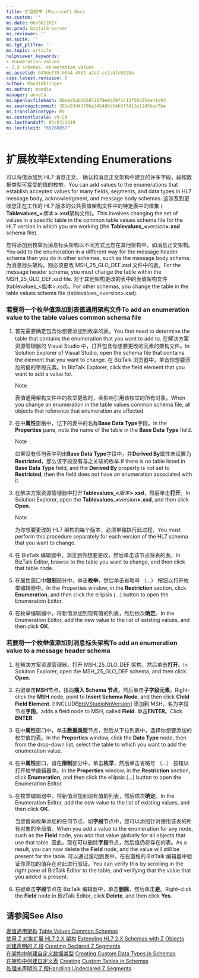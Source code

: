 ```yaml
---
title: 扩展枚举 |Microsoft Docs
ms.custom: ''
ms.date: 06/08/2017
ms.prod: biztalk-server
ms.reviewer: ''
ms.suite: ''
ms.tgt_pltfrm: ''
ms.topic: article
helpviewer_keywords:
- enumeration values
- 2.X schemas, enumeration values
ms.assetid: 043def35-b644-4502-a2e2-cc1a5fc0328a
caps.latest.revision: 6
author: MandiOhlinger
ms.author: mandia
manager: anneta
ms.openlocfilehash: 60e8e5ab2b5072679e9d29f1c13f58c554e41c93
ms.sourcegitcommit: 381e83d43796a345488d54b3f7413e11d56ad7be
ms.translationtype: MT
ms.contentlocale: zh-CN
ms.lasthandoff: 05/07/2019
ms.locfileid: "65268057"
---
```

# <a name="extending-enumerations"></a><span data-ttu-id="135d3-102">扩展枚举</span><span class="sxs-lookup"><span data-stu-id="135d3-102">Extending Enumerations</span></span>
<span data-ttu-id="135d3-103">可以将值添加到 HL7 消息正文、 确认和消息正文架构中建立的许多字段，段和数据类型可接受的值的枚举。</span><span class="sxs-lookup"><span data-stu-id="135d3-103">You can add values to the enumerations that establish accepted values for many fields, segments, and data types in HL7 message body, acknowledgment, and message body schemas.</span></span> <span data-ttu-id="135d3-104">这涉及到更改您正在工作的 HL7 版本的公共表值架构文件中的特定表中的值集 ( **Tablevalues_\<**<em>版本</em> **\>.xsd**架构文件)。</span><span class="sxs-lookup"><span data-stu-id="135d3-104">This involves changing the set of values in a specific table in the common table values schema file for the HL7 version in which you are working (the **Tablevalues_\<**<em>version</em>**\>.xsd** schema file).</span></span>  
  
 <span data-ttu-id="135d3-105">您将添加到枚举为消息标头架构以不同方式比您在其他架构中，如消息正文架构。</span><span class="sxs-lookup"><span data-stu-id="135d3-105">You add to the enumeration in a different way for the message header schema than you do in other schemas, such as the message body schema.</span></span> <span data-ttu-id="135d3-106">为消息标头架构，则必须更改 MSH_25_GLO_DEF.xsd 文件中的表。</span><span class="sxs-lookup"><span data-stu-id="135d3-106">For the message header schema, you must change the table within the MSH_25_GLO_DEF.xsd file.</span></span> <span data-ttu-id="135d3-107">对于其他架构更改的表中的表值架构文件 (tablevalues_\<版本\>.xsd)。</span><span class="sxs-lookup"><span data-stu-id="135d3-107">For other schemas, you change the table in the table values schema file (tablevalues_\<version\>.xsd).</span></span>  
  
### <a name="to-add-an-enumeration-value-to-the-table-values-common-schema-file"></a><span data-ttu-id="135d3-108">若要将一个枚举值添加到表值通用架构文件</span><span class="sxs-lookup"><span data-stu-id="135d3-108">To add an enumeration value to the table values common schema file</span></span>  
  
1. <span data-ttu-id="135d3-109">首先需要确定包含你想要添加到枚举的表。</span><span class="sxs-lookup"><span data-stu-id="135d3-109">You first need to determine the table that contains the enumeration that you want to add to.</span></span> <span data-ttu-id="135d3-110">在解决方案资源管理器的 Visual Studio 中，打开包含你想要更改的元素的架构文件。</span><span class="sxs-lookup"><span data-stu-id="135d3-110">In Solution Explorer of Visual Studio, open the schema file that contains the element that you want to change.</span></span> <span data-ttu-id="135d3-111">在 BizTalk 浏览器中，单击你想要添加的值的字段元素。</span><span class="sxs-lookup"><span data-stu-id="135d3-111">In BizTalk Explorer, click the field element that you want to add a value for.</span></span>  
  
   > [!NOTE]
   >  <span data-ttu-id="135d3-112">表值通用架构文件中的枚举更改时，会影响引用该枚举的所有对象。</span><span class="sxs-lookup"><span data-stu-id="135d3-112">When you change an enumeration in the table values common schema file, all objects that reference that enumeration are affected.</span></span>  
  
2. <span data-ttu-id="135d3-113">在中**属性**窗格中，记下的表中的名称**Base Data Type**字段。</span><span class="sxs-lookup"><span data-stu-id="135d3-113">In the **Properties** pane, note the name of the table in the **Base Data Type** field.</span></span>  
  
   > [!NOTE]
   >  <span data-ttu-id="135d3-114">如果没有任何表中列出**Base Data Type**字段中，并**Derived By**属性未设置为**Restricted**，那么该字段没有与之关联的枚举.</span><span class="sxs-lookup"><span data-stu-id="135d3-114">If there is no table listed in **Base Data Type** field, and the **Derived By** property is not set to **Restricted**, then the field does not have an enumeration associated with it.</span></span>  
  
3. <span data-ttu-id="135d3-115">在解决方案资源管理器中打开**Tablevalues_\<**<em>版本</em>**\>.xsd**，然后单击**打开**。</span><span class="sxs-lookup"><span data-stu-id="135d3-115">In Solution Explorer, open the **Tablevalues_\<**<em>version</em>**\>.xsd**, and then click **Open**.</span></span>  
  
   > [!NOTE]
   >  <span data-ttu-id="135d3-116">为你想要更改的 HL7 架构的每个版本，必须单独执行此过程。</span><span class="sxs-lookup"><span data-stu-id="135d3-116">You must perform this procedure separately for each version of the HL7 schema that you want to change.</span></span>  
  
4. <span data-ttu-id="135d3-117">在 BizTalk 编辑器中，浏览到你想要更改，然后单击该节点将表的表。</span><span class="sxs-lookup"><span data-stu-id="135d3-117">In BizTalk Editor, browse to the table you want to change, and then click that table node.</span></span>  
  
5. <span data-ttu-id="135d3-118">在属性窗口中**限制**部分中，单击**枚举**，然后单击省略号 （...） 按钮以打开枚举编辑器中。</span><span class="sxs-lookup"><span data-stu-id="135d3-118">In the Properties window, in the **Restriction** section, click **Enumeration**, and then click the ellipsis (…) button to open the Enumeration Editor.</span></span>  
  
6. <span data-ttu-id="135d3-119">在枚举编辑器中，将新值添加到现有值的列表，然后依次**确定**。</span><span class="sxs-lookup"><span data-stu-id="135d3-119">In the Enumeration Editor, add the new value to the list of existing values, and then click **OK**.</span></span>  
  
### <a name="to-add-an-enumeration-value-to-a-message-header-schema"></a><span data-ttu-id="135d3-120">若要将一个枚举值添加到消息标头架构</span><span class="sxs-lookup"><span data-stu-id="135d3-120">To add an enumeration value to a message header schema</span></span>  
  
1. <span data-ttu-id="135d3-121">在解决方案资源管理器，打开 MSH_25_GLO_DEF 架构，然后单击**打开**。</span><span class="sxs-lookup"><span data-stu-id="135d3-121">In Solution Explorer, open the MSH_25_GLO_DEF schema, and then click **Open**.</span></span>  
  
2. <span data-ttu-id="135d3-122">右键单击**MSH**节点，指向**插入 Schema 节点**，然后单击**子字段元素**。</span><span class="sxs-lookup"><span data-stu-id="135d3-122">Right-click the **MSH** node, point to **Insert Schema Node**, and then click **Child Field Element**.</span></span> [!INCLUDE[btsVStudioNoVersion](../../includes/btsvstudionoversion-md.md)] <span data-ttu-id="135d3-123">添加到 MSH，名为字段节点**字段**。</span><span class="sxs-lookup"><span data-stu-id="135d3-123">adds a field node to MSH, called **Field**.</span></span> <span data-ttu-id="135d3-124">单击**ENTER**。</span><span class="sxs-lookup"><span data-stu-id="135d3-124">Click **ENTER**.</span></span>  
  
3. <span data-ttu-id="135d3-125">在中**属性**窗口中，单击**数据类型**节点，然后从下拉列表中，选择你想要添加的枚举值的表。</span><span class="sxs-lookup"><span data-stu-id="135d3-125">In the **Properties** window, click the **Data Type** node, then from the drop-down list, select the table to which you want to add the enumeration value.</span></span>  
  
4. <span data-ttu-id="135d3-126">在中**属性**窗口，请在**限制**部分中，单击**枚举**，然后单击省略号 （...） 按钮以打开枚举编辑器中。</span><span class="sxs-lookup"><span data-stu-id="135d3-126">In the **Properties** window, in the **Restriction** section, click **Enumeration**, and then click the ellipsis (…) button to open the Enumeration Editor.</span></span>  
  
5. <span data-ttu-id="135d3-127">在枚举编辑器中，将新值添加到现有值的列表，然后依次**确定**。</span><span class="sxs-lookup"><span data-stu-id="135d3-127">In the Enumeration Editor, add the new value to the list of existing values, and then click **OK**.</span></span>  
  
    <span data-ttu-id="135d3-128">当您值向枚举添加的任何节点，如**字段**节点中，您可以添加针对使用该表的所有对象的全局值。</span><span class="sxs-lookup"><span data-stu-id="135d3-128">When you add a value to the enumeration for any node, such as the **Field** node, you add that value globally for all objects that use that table.</span></span> <span data-ttu-id="135d3-129">因此，现在可以删除**字段**节点，然后值仍将存在的表。</span><span class="sxs-lookup"><span data-stu-id="135d3-129">As a result, you can now delete the **Field** node, and the value will still be present for the table.</span></span> <span data-ttu-id="135d3-130">可以通过滚动到表中，在右窗格的 BizTalk 编辑器中验证你添加的值存在对此进行验证。</span><span class="sxs-lookup"><span data-stu-id="135d3-130">You can verify this by scrolling in the right pane of BizTalk Editor to the table, and verifying that the value that you added is present.</span></span>  
  
6. <span data-ttu-id="135d3-131">右键单击**字段**节点在 BizTalk 编辑器中，单击**删除**，然后单击**是**。</span><span class="sxs-lookup"><span data-stu-id="135d3-131">Right-click the **Field** node in BizTalk Editor, click **Delete**, and then click **Yes**.</span></span>  
  
## <a name="see-also"></a><span data-ttu-id="135d3-132">请参阅</span><span class="sxs-lookup"><span data-stu-id="135d3-132">See Also</span></span>  
 <span data-ttu-id="135d3-133">[表值通用架构](../../adapters-and-accelerators/accelerator-hl7/table-values-common-schemas.md) </span><span class="sxs-lookup"><span data-stu-id="135d3-133">[Table Values Common Schemas](../../adapters-and-accelerators/accelerator-hl7/table-values-common-schemas.md) </span></span>  
 <span data-ttu-id="135d3-134">[使用 Z 对象扩展 HL7 2.X 架构](../../adapters-and-accelerators/accelerator-hl7/extending-hl7-2-x-schemas-with-z-objects.md) </span><span class="sxs-lookup"><span data-stu-id="135d3-134">[Extending HL7 2.X Schemas with Z Objects](../../adapters-and-accelerators/accelerator-hl7/extending-hl7-2-x-schemas-with-z-objects.md) </span></span>  
 <span data-ttu-id="135d3-135">[创建声明的 Z 段](../../adapters-and-accelerators/accelerator-hl7/creating-declared-z-segments.md) </span><span class="sxs-lookup"><span data-stu-id="135d3-135">[Creating Declared Z Segments](../../adapters-and-accelerators/accelerator-hl7/creating-declared-z-segments.md) </span></span>  
 <span data-ttu-id="135d3-136">[在架构中创建自定义数据类型](../../adapters-and-accelerators/accelerator-hl7/creating-custom-data-types-in-schemas.md) </span><span class="sxs-lookup"><span data-stu-id="135d3-136">[Creating Custom Data Types in Schemas](../../adapters-and-accelerators/accelerator-hl7/creating-custom-data-types-in-schemas.md) </span></span>  
 <span data-ttu-id="135d3-137">[在架构中创建自定义表](../../adapters-and-accelerators/accelerator-hl7/creating-custom-tables-in-schemas.md) </span><span class="sxs-lookup"><span data-stu-id="135d3-137">[Creating Custom Tables in Schemas](../../adapters-and-accelerators/accelerator-hl7/creating-custom-tables-in-schemas.md) </span></span>  
 [<span data-ttu-id="135d3-138">处理未声明的 Z 段</span><span class="sxs-lookup"><span data-stu-id="135d3-138">Handling Undeclared Z Segments</span></span>](../../adapters-and-accelerators/accelerator-hl7/handling-undeclared-z-segments.md)
